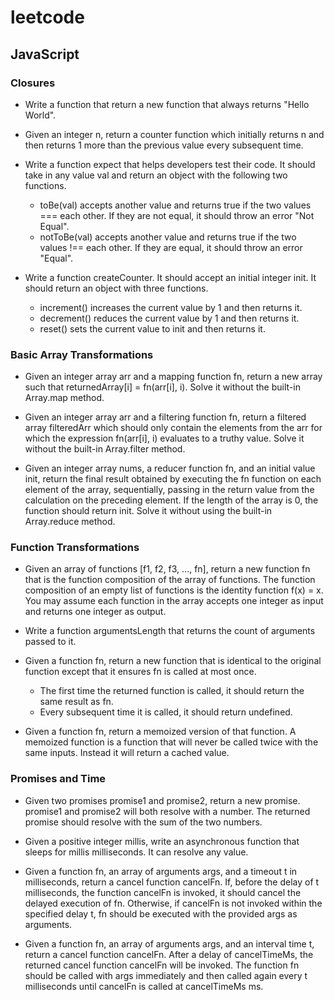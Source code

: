 # leetcode

## JavaScript

### Closures

+ Write a function that return a new function that always returns "Hello World".

+ Given an integer n, return a counter function which initially returns n and then returns 1 more than the previous value every subsequent time.

+ Write a function expect that helps developers test their code. It should take in any value val and return an object with the following two functions.
    - toBe(val) accepts another value and returns true if the two values === each other. If they are not equal, it should throw an error "Not Equal".
    - notToBe(val) accepts another value and returns true if the two values !== each other. If they are equal, it should throw an error "Equal".

+ Write a function createCounter. It should accept an initial integer init. It should return an object with three functions.
    - increment() increases the current value by 1 and then returns it.
    - decrement() reduces the current value by 1 and then returns it.
    - reset() sets the current value to init and then returns it.

### Basic Array Transformations

+ Given an integer array arr and a mapping function fn, return a new array such that returnedArray[i] = fn(arr[i], i). Solve it without the built-in Array.map method.

+ Given an integer array arr and a filtering function fn, return a filtered array filteredArr which should only contain the elements from the arr for which the expression fn(arr[i], i) evaluates to a truthy value. Solve it without the built-in Array.filter method.

+ Given an integer array nums, a reducer function fn, and an initial value init, return the final result obtained by executing the fn function on each element of the array, sequentially, passing in the return value from the calculation on the preceding element. If the length of the array is 0, the function should return init. Solve it without using the built-in Array.reduce method.

### Function Transformations

+ Given an array of functions [f1, f2, f3, ..., fn], return a new function fn that is the function composition of the array of functions. The function composition of an empty list of functions is the identity function f(x) = x. You may assume each function in the array accepts one integer as input and returns one integer as output.

+ Write a function argumentsLength that returns the count of arguments passed to it.

+ Given a function fn, return a new function that is identical to the original function except that it ensures fn is called at most once.
    - The first time the returned function is called, it should return the same result as fn.
    - Every subsequent time it is called, it should return undefined.

+ Given a function fn, return a memoized version of that function. A memoized function is a function that will never be called twice with the same inputs. Instead it will return a cached value.

### Promises and Time

+ Given two promises promise1 and promise2, return a new promise. promise1 and promise2 will both resolve with a number. The returned promise should resolve with the sum of the two numbers.

+ Given a positive integer millis, write an asynchronous function that sleeps for millis milliseconds. It can resolve any value.

+ Given a function fn, an array of arguments args, and a timeout t in milliseconds, return a cancel function cancelFn. If, before the delay of t milliseconds, the function cancelFn is invoked, it should cancel the delayed execution of fn. Otherwise, if cancelFn is not invoked within the specified delay t, fn should be executed with the provided args as arguments.

+ Given a function fn, an array of arguments args, and an interval time t, return a cancel function cancelFn. After a delay of cancelTimeMs, the returned cancel function cancelFn will be invoked. The function fn should be called with args immediately and then called again every t milliseconds until cancelFn is called at cancelTimeMs ms.